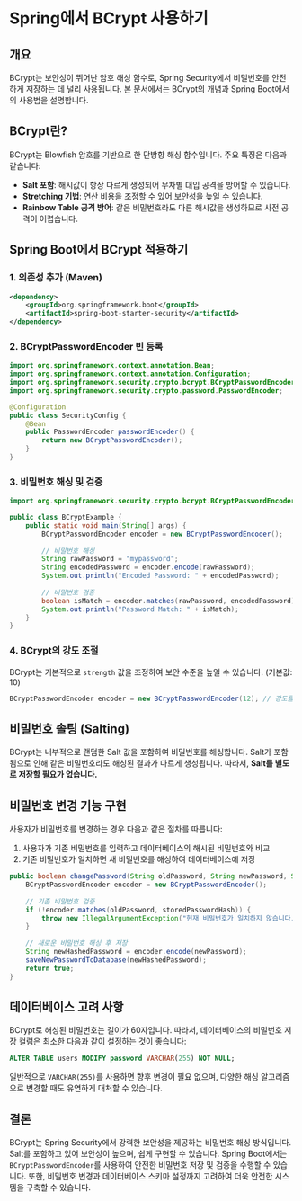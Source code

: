 # Spring에서 BCrypt 사용하기

## 개요
BCrypt는 보안성이 뛰어난 암호 해싱 함수로, Spring Security에서 비밀번호를 안전하게 저장하는 데 널리 사용됩니다. 본 문서에서는 BCrypt의 개념과 Spring Boot에서의 사용법을 설명합니다.

## BCrypt란?
BCrypt는 Blowfish 암호를 기반으로 한 단방향 해싱 함수입니다. 주요 특징은 다음과 같습니다:

- **Salt 포함**: 해시값이 항상 다르게 생성되어 무차별 대입 공격을 방어할 수 있습니다.
- **Stretching 기법**: 연산 비용을 조정할 수 있어 보안성을 높일 수 있습니다.
- **Rainbow Table 공격 방어**: 같은 비밀번호라도 다른 해시값을 생성하므로 사전 공격이 어렵습니다.

## Spring Boot에서 BCrypt 적용하기

### 1. 의존성 추가 (Maven)
```xml
<dependency>
    <groupId>org.springframework.boot</groupId>
    <artifactId>spring-boot-starter-security</artifactId>
</dependency>
```

### 2. BCryptPasswordEncoder 빈 등록
```java
import org.springframework.context.annotation.Bean;
import org.springframework.context.annotation.Configuration;
import org.springframework.security.crypto.bcrypt.BCryptPasswordEncoder;
import org.springframework.security.crypto.password.PasswordEncoder;

@Configuration
public class SecurityConfig {
    @Bean
    public PasswordEncoder passwordEncoder() {
        return new BCryptPasswordEncoder();
    }
}
```

### 3. 비밀번호 해싱 및 검증
```java
import org.springframework.security.crypto.bcrypt.BCryptPasswordEncoder;

public class BCryptExample {
    public static void main(String[] args) {
        BCryptPasswordEncoder encoder = new BCryptPasswordEncoder();
        
        // 비밀번호 해싱
        String rawPassword = "mypassword";
        String encodedPassword = encoder.encode(rawPassword);
        System.out.println("Encoded Password: " + encodedPassword);
        
        // 비밀번호 검증
        boolean isMatch = encoder.matches(rawPassword, encodedPassword);
        System.out.println("Password Match: " + isMatch);
    }
}
```

### 4. BCrypt의 강도 조절
BCrypt는 기본적으로 `strength` 값을 조정하여 보안 수준을 높일 수 있습니다. (기본값: 10)
```java
BCryptPasswordEncoder encoder = new BCryptPasswordEncoder(12); // 강도를 12로 설정
```

## 비밀번호 솔팅 (Salting)
BCrypt는 내부적으로 랜덤한 Salt 값을 포함하여 비밀번호를 해싱합니다. Salt가 포함됨으로 인해 같은 비밀번호라도 해싱된 결과가 다르게 생성됩니다. 따라서, **Salt를 별도로 저장할 필요가 없습니다.**

## 비밀번호 변경 기능 구현
사용자가 비밀번호를 변경하는 경우 다음과 같은 절차를 따릅니다:

1. 사용자가 기존 비밀번호를 입력하고 데이터베이스의 해시된 비밀번호와 비교
2. 기존 비밀번호가 일치하면 새 비밀번호를 해싱하여 데이터베이스에 저장

```java
public boolean changePassword(String oldPassword, String newPassword, String storedPasswordHash) {
    BCryptPasswordEncoder encoder = new BCryptPasswordEncoder();
    
    // 기존 비밀번호 검증
    if (!encoder.matches(oldPassword, storedPasswordHash)) {
        throw new IllegalArgumentException("현재 비밀번호가 일치하지 않습니다.");
    }
    
    // 새로운 비밀번호 해싱 후 저장
    String newHashedPassword = encoder.encode(newPassword);
    saveNewPasswordToDatabase(newHashedPassword);
    return true;
}
```

## 데이터베이스 고려 사항
BCrypt로 해싱된 비밀번호는 길이가 60자입니다. 따라서, 데이터베이스의 비밀번호 저장 컬럼은 최소한 다음과 같이 설정하는 것이 좋습니다:

```sql
ALTER TABLE users MODIFY password VARCHAR(255) NOT NULL;
```

일반적으로 `VARCHAR(255)`를 사용하면 향후 변경이 필요 없으며, 다양한 해싱 알고리즘으로 변경할 때도 유연하게 대처할 수 있습니다.

## 결론
BCrypt는 Spring Security에서 강력한 보안성을 제공하는 비밀번호 해싱 방식입니다. Salt를 포함하고 있어 보안성이 높으며, 쉽게 구현할 수 있습니다. Spring Boot에서는 `BCryptPasswordEncoder`를 사용하여 안전한 비밀번호 저장 및 검증을 수행할 수 있습니다. 또한, 비밀번호 변경과 데이터베이스 스키마 설정까지 고려하여 더욱 안전한 시스템을 구축할 수 있습니다.
